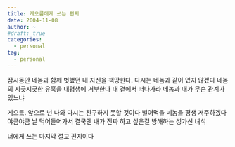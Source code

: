 ```yaml
---
title: 게으름에게 쓰는 편지
date: 2004-11-08
author: ~
#draft: true
categories:
  - personal
tag:
  - personal
---
```




잠시동안 네놈과 함께 벗했던 내 자신을 책망한다.
다시는 네놈과 같이 있지 않겠다
네놈의 지긋지긋한 유혹을 내평생에 거부한다
내 곁에서 떠나가라 네놈과 내가 무슨 관계가 있느냐

게으름.
앞으로 넌 나와 다시는 친구하지 못할 것이다
빌어먹을 네놈을 평생 저주하겠다
야금야금 날 먹어들어가서 결국엔 내가 진짜 하고 싶은걸 방해하는
성가신 녀석

너에게 쓰는 마지막 절교 편지이다


 






